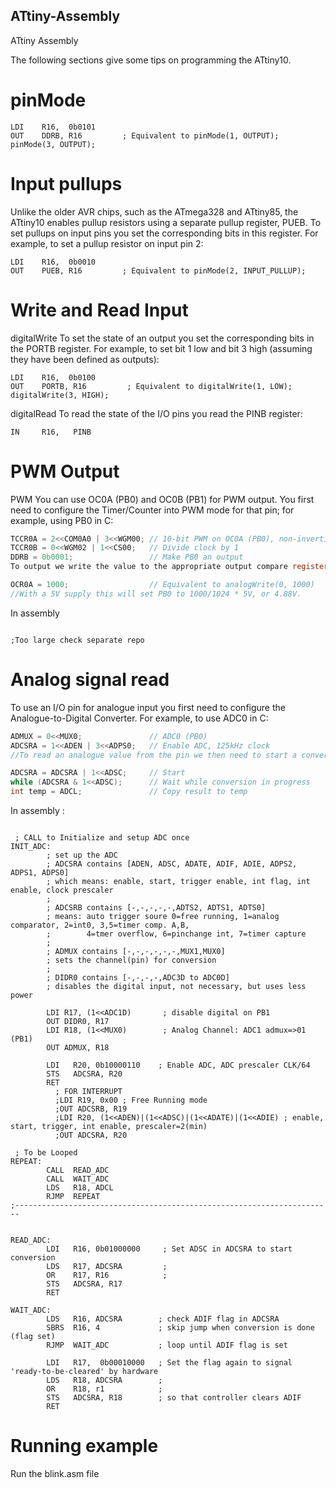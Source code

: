 ## ATtiny-Assembly
ATtiny Assembly

The following sections give some tips on programming the ATtiny10.

# pinMode

```assembly
LDI    R16,  0b0101
OUT    DDRB, R16         ; Equivalent to pinMode(1, OUTPUT); pinMode(3, OUTPUT);
```

# Input pullups

Unlike the older AVR chips, such as the ATmega328 and ATtiny85, the ATtiny10 enables pullup resistors using a separate pullup register, PUEB. To set pullups on input pins you set the corresponding bits in this register. For example, to set a pullup resistor on input pin 2:

```assembly
LDI    R16,  0b0010
OUT    PUEB, R16         ; Equivalent to pinMode(2, INPUT_PULLUP);
``` 

# Write and Read Input

digitalWrite
To set the state of an output you set the corresponding bits in the PORTB register. For example, to set bit 1 low and bit 3 high (assuming they have been defined as outputs):

```assembly
LDI    R16,  0b0100
OUT    PORTB, R16         ; Equivalent to digitalWrite(1, LOW); digitalWrite(3, HIGH); 
```
  
digitalRead
To read the state of the I/O pins you read the PINB register:

```assembly
IN     R16,   PINB
```

# PWM Output

PWM 
You can use OC0A (PB0) and OC0B (PB1) for PWM output. You first need to configure the Timer/Counter into PWM mode for that pin; for example, using PB0 in C:

```c
TCCR0A = 2<<COM0A0 | 3<<WGM00; // 10-bit PWM on OC0A (PB0), non-inverting mode
TCCR0B = 0<<WGM02 | 1<<CS00;   // Divide clock by 1
DDRB = 0b0001;                 // Make PB0 an output
To output we write the value to the appropriate output compare register, OCR0A:

OCR0A = 1000;                  // Equivalent to analogWrite(0, 1000)
//With a 5V supply this will set PB0 to 1000/1024 * 5V, or 4.88V.
```

In assembly 
```assembly

;Too large check separate repo

```

# Analog signal read
To use an I/O pin for analogue input you first need to configure the Analogue-to-Digital Converter. For example, to use ADC0 in C:


```c
ADMUX = 0<<MUX0;               // ADC0 (PB0)
ADCSRA = 1<<ADEN | 3<<ADPS0;   // Enable ADC, 125kHz clock
//To read an analogue value from the pin we then need to start a conversion, and when the conversion is ready read the ADC register:

ADCSRA = ADCSRA | 1<<ADSC;     // Start
while (ADCSRA & 1<<ADSC);      // Wait while conversion in progress
int temp = ADCL;               // Copy result to temp
```

In assembly :
```assembly

 ; CALL to Initialize and setup ADC once
INIT_ADC:  
        ; set up the ADC
        ; ADCSRA contains [ADEN, ADSC, ADATE, ADIF, ADIE, ADPS2, ADPS1, ADPS0]
        ; which means: enable, start, trigger enable, int flag, int enable, clock prescaler
        ;
        ; ADCSRB contains [-,-,-,-,-,ADTS2, ADTS1, ADTS0]
        ; means: auto trigger soure 0=free running, 1=analog comparator, 2=int0, 3,5=timer comp. A,B,
        ;        4=tmer overflow, 6=pinchange int, 7=timer capture
        ;
        ; ADMUX contains [-,-,-,-,-,-,MUX1,MUX0]
        ; sets the channel(pin) for conversion
        ;
        ; DIDR0 contains [-,-,-,-,ADC3D to ADC0D]
        ; disables the digital input, not necessary, but uses less power

        LDI R17, (1<<ADC1D)       ; disable digital on PB1
        OUT DIDR0, R17
        LDI R18, (1<<MUX0)        ; Analog Channel: ADC1 admux=>01 (PB1)
        OUT ADMUX, R18
        
        LDI   R20, 0b10000110    ; Enable ADC, ADC prescaler CLK/64
        STS   ADCSRA, R20
        RET
          ; FOR INTERRUPT
          ;LDI R19, 0x00 ; Free Running mode
          ;OUT ADCSRB, R19
          ;LDI R20, (1<<ADEN)|(1<<ADSC)|(1<<ADATE)|(1<<ADIE) ; enable, start, trigger, int enable, prescaler=2(min)
          ;OUT ADCSRA, R20

 ; To be Looped
REPEAT:
        CALL  READ_ADC
        CALL  WAIT_ADC
        LDS   R18, ADCL 
        RJMP  REPEAT
;-----------------------------------------------------------------------


READ_ADC:
        LDI   R16, 0b01000000     ; Set ADSC in ADCSRA to start conversion 
        LDS   R17, ADCSRA         ;
        OR    R17, R16            ; 
        STS   ADCSRA, R17
        RET
        
WAIT_ADC:
        LDS   R16, ADCSRA        ; check ADIF flag in ADCSRA
        SBRS  R16, 4             ; skip jump when conversion is done (flag set)
        RJMP  WAIT_ADC           ; loop until ADIF flag is set
        
        LDI   R17,  0b00010000   ; Set the flag again to signal 'ready-to-be-cleared' by hardware
        LDS   R18, ADCSRA        ;
        OR    R18, r1            ;
        STS   ADCSRA, R18        ; so that controller clears ADIF
        RET
```

# Running example

Run the blink.asm file